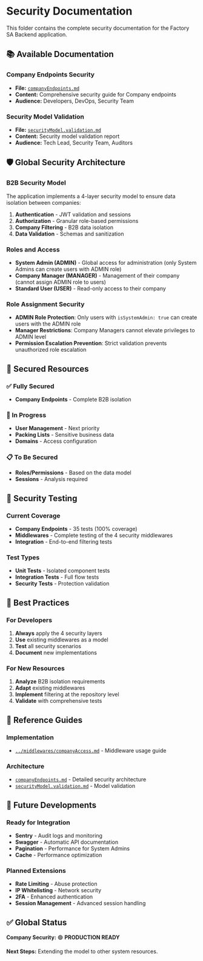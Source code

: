 # Security Documentation

This folder contains the complete security documentation for the Factory SA Backend application.

## 📚 Available Documentation

### **Company Endpoints Security**

- **File:** [`companyEndpoints.md`](./companyEndpoints.md)
- **Content:** Comprehensive security guide for Company endpoints
- **Audience:** Developers, DevOps, Security Team

### **Security Model Validation**

- **File:** [`securityModel.validation.md`](./securityModel.validation.md)
- **Content:** Security model validation report
- **Audience:** Tech Lead, Security Team, Auditors

## 🛡️ Global Security Architecture

### **B2B Security Model**

The application implements a 4-layer security model to ensure data isolation between companies:

1. **Authentication** - JWT validation and sessions
2. **Authorization** - Granular role-based permissions
3. **Company Filtering** - B2B data isolation
4. **Data Validation** - Schemas and sanitization

### **Roles and Access**

- **System Admin (ADMIN)** - Global access for administration (only System Admins can create users with ADMIN role)
- **Company Manager (MANAGER)** - Management of their company (cannot assign ADMIN role to users)
- **Standard User (USER)** - Read-only access to their company

### **Role Assignment Security**

- **ADMIN Role Protection**: Only users with `isSystemAdmin: true` can create users with the ADMIN role
- **Manager Restrictions**: Company Managers cannot elevate privileges to ADMIN level
- **Permission Escalation Prevention**: Strict validation prevents unauthorized role escalation

## 🎯 Secured Resources

### **✅ Fully Secured**

- **Company Endpoints** - Complete B2B isolation

### **🔄 In Progress**

- **User Management** - Next priority
- **Packing Lists** - Sensitive business data
- **Domains** - Access configuration

### **📋 To Be Secured**

- **Roles/Permissions** - Based on the data model
- **Sessions** - Analysis required

## 🧪 Security Testing

### **Current Coverage**

- **Company Endpoints** - 35 tests (100% coverage)
- **Middlewares** - Complete testing of the 4 security middlewares
- **Integration** - End-to-end filtering tests

### **Test Types**

- **Unit Tests** - Isolated component tests
- **Integration Tests** - Full flow tests
- **Security Tests** - Protection validation

## 🚀 Best Practices

### **For Developers**

1. **Always** apply the 4 security layers
2. **Use** existing middlewares as a model
3. **Test** all security scenarios
4. **Document** new implementations

### **For New Resources**

1. **Analyze** B2B isolation requirements
2. **Adapt** existing middlewares
3. **Implement** filtering at the repository level
4. **Validate** with comprehensive tests

## 📖 Reference Guides

### **Implementation**

- [`../middlewares/companyAccess.md`](../middlewares/companyAccess.md) - Middleware usage guide

### **Architecture**

- [`companyEndpoints.md`](./companyEndpoints.md) - Detailed security architecture
- [`securityModel.validation.md`](./securityModel.validation.md) - Model validation

## 🔮 Future Developments

### **Ready for Integration**

- **Sentry** - Audit logs and monitoring
- **Swagger** - Automatic API documentation
- **Pagination** - Performance for System Admins
- **Cache** - Performance optimization

### **Planned Extensions**

- **Rate Limiting** - Abuse protection
- **IP Whitelisting** - Network security
- **2FA** - Enhanced authentication
- **Session Management** - Advanced session handling

## ✅ Global Status

**Company Security:** 🟢 **PRODUCTION READY**

**Next Steps:** Extending the model to other system resources.
